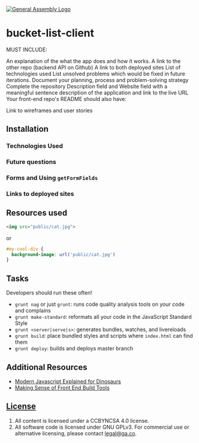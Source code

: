 [![General Assembly Logo](https://camo.githubusercontent.com/1a91b05b8f4d44b5bbfb83abac2b0996d8e26c92/687474703a2f2f692e696d6775722e636f6d2f6b6538555354712e706e67)](https://generalassemb.ly/education/web-development-immersive)

# bucket-list-client

MUST INCLUDE:

An explanation of the what the app does and how it works.
A link to the other repo (backend API on Github)
A link to both deployed sites
List of technologies used
List unsolved problems which would be fixed in future iterations.
Document your planning, process and problem-solving strategy
Complete the repository Description field and Website field with a meaningful sentence description of the application and link to the live URL
Your front-end repo's README should also have:

Link to wireframes and user stories

## Installation


### Technologies Used



### Future questions


### Forms and Using `getFormFields`



### Links to deployed sites


## Resources used


```html
<img src="public/cat.jpg">
```
or
```css
#my-cool-div {
  background-image: url('public/cat.jpg')
}
```



## Tasks

Developers should run these often!

- `grunt nag` or just `grunt`: runs code quality analysis tools on your code
    and complains
- `grunt make-standard`: reformats all your code in the JavaScript Standard Style
- `grunt <server|serve|s>`: generates bundles, watches, and livereloads
- `grunt build`: place bundled styles and scripts where `index.html` can find
    them
- `grunt deploy`: builds and deploys master branch


## Additional Resources

- [Modern Javascript Explained for Dinosaurs](https://medium.com/@peterxjang/modern-javascript-explained-for-dinosaurs-f695e9747b70)
- [Making Sense of Front End Build Tools](https://medium.freecodecamp.org/making-sense-of-front-end-build-tools-3a1b3a87043b)

## [License](LICENSE)

1. All content is licensed under a CC­BY­NC­SA 4.0 license.
1. All software code is licensed under GNU GPLv3. For commercial use or
    alternative licensing, please contact legal@ga.co.
